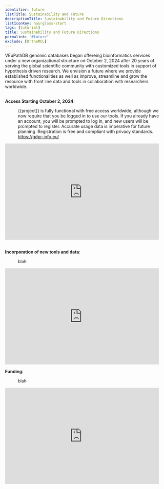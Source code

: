 ```yaml
---
identifier: future
listTitle: Sustainability and Future 
descriptionTitle: Sustainability and Future Directions
listIconKey: hourglass-start
tags: [tutorial]
title: Sustainability and Future Directions
permalink: '#future'
exclude: [OrthoMCL]
---
```

<style>
p.indent {
    margin-left: 3em
}

</style>
VEuPathDB genomic databases began offereing bioinformatics services under a new organizational structure on October 2, 2024 after 20 years of serving the global scientific community with customized tools in support of hypothesis driven research. We envision a future where we provide established functionalities as well as improve, streamline and grow the resource with front line data and tools in collaboration with researchers worldwide.<br><br>

<b>Access Starting October 2, 2024</b>:<br>
   <p class="indent">{{project}} is fully functional with free access worldwide, although we now require that you be logged in to use our tools. If you already have an account, you will be prompted to log in, and new users will be prompted to register. Accurate usage data is imperative for future planning. Registration is free and compliant with privacy standards. <a href="https://gdpr-info.eu/">https://gdpr-info.eu/</a>  </p>

   <div style="display: flex; justify-content: center; align-items: center">  
     <iframe width="560" height="315" src="https://www.youtube.com/embed/cf5GGRDz5YE" frameborder="0" allow="accelerometer; autoplay; encrypted-media; gyroscope; picture-in-picture" allowfullscreen></iframe>
   </div>
<br>

   </p>
<b>Incorporation of new tools and data</b>: <br>
   <p class="indent">blah </p>

  <div style="display: flex; justify-content: center; align-items: center">  
     <iframe width="560" height="315" src="https://www.youtube.com/embed/rAXBKJicVL8" frameborder="0" allow="accelerometer; autoplay; encrypted-media; gyroscope; picture-in-picture" allowfullscreen></iframe>
   </div>

<b>Funding</b>: <br>
   <p class="indent">blah</p>

  <div style="display: flex; justify-content: center; align-items: center">  
     <iframe width="560" height="315" src="https://www.youtube.com/embed/rAXBKJicVL8" frameborder="0" allow="accelerometer; autoplay; encrypted-media; gyroscope; picture-in-picture" allowfullscreen></iframe>
   </div>

   
